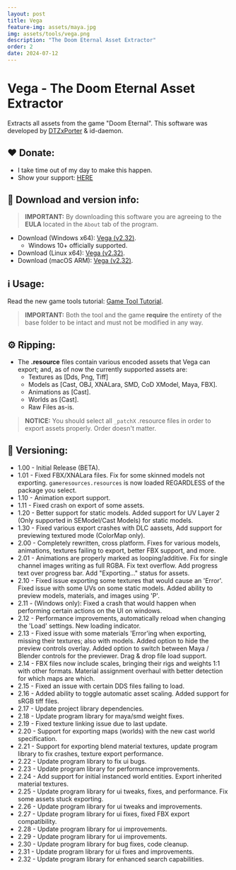 ```yaml
---
layout: post
title: Vega
feature-img: assets/maya.jpg
img: assets/tools/vega.png
description: "The Doom Eternal Asset Extractor"
order: 2
date: 2024-07-12
---
```


# Vega - The Doom Eternal Asset Extractor
Extracts all assets from the game "Doom Eternal". This software was developed by [DTZxPorter](https://twitter.com/dtzxporter) & id-daemon.

## ❤️ Donate:
- I take time out of my day to make this happen.
- Show your support: [HERE](https://dtzxporter.com/donate)

## 💾 Download and version info:

> **IMPORTANT:** By downloading this software you are agreeing to the **EULA** located in the `About` tab of the program.

- Download (Windows x64): [Vega (v2.32)](https://mega.nz/file/UBZj0Dxa#zG2ERD2eJWil66ifVE4_GyKwHQ07IHbPEyJUk903Ik8).
  - Windows 10+ officially supported.
- Download (Linux x64): [Vega (v2.32)](https://mega.nz/file/tIJQGISa#DTlj-CwJ9qGX027kwXx738EsDvKMrJ7K4Gidyw-0Bn8).
- Download (macOS ARM): [Vega (v2.32)](https://mega.nz/file/kMBADILY#y1BHQMbx_gsWbK3sMfL7fHyhbviwYqSeqUNhRnWroqo).

## ℹ️ Usage:
Read the new game tools tutorial: [Game Tool Tutorial](https://dtzxporter.com/game-tools-tutorial).

> **IMPORTANT:** Both the tool and the game **require** the entirety of the base folder to be intact and must not be modified in any way.

## ⚙️ Ripping:
- The **.resource** files contain various encoded assets that Vega can export; and, as of now the currently supported assets are:
  - Textures as [Dds, Png, Tiff]
  - Models as [Cast, OBJ, XNALara, SMD, CoD XModel, Maya, FBX].
  - Animations as [Cast].
  - Worlds as [Cast].
  - Raw Files as-is.

> **NOTICE:** You should select all `_patchX` .resource files in order to export assets properly. Order doesn't matter.

## 📌 Versioning:
- 1.00 - Initial Release (BETA).
- 1.01 - Fixed FBX/XNALara files. Fix for some skinned models not exporting. `gameresources.resources` is now loaded REGARDLESS of the package you select.
- 1.10 - Animation export support.
- 1.11 - Fixed crash on export of some assets.
- 1.20 - Better support for static models. Added support for UV Layer 2 (Only supported in SEModel/Cast Models) for static models.
- 1.30 - Fixed various export crashes with DLC aassets, Add support for previewing textured mode (ColorMap only).
- 2.00 - Completely rewritten, cross platform. Fixes for various models, animations, textures failing to export, better FBX support, and more.
- 2.01 - Animations are properly marked as looping/additive. Fix for single channel images writing as full RGBA. Fix text overflow. Add progress text over progress bar. Add "Exporting..." status for assets.
- 2.10 - Fixed issue exporting some textures that would cause an 'Error'. Fixed issue with some UVs on some static models. Added ability to preview models, materials, and images using 'P'.
- 2.11 - (Windows only): Fixed a crash that would happen when performing certain actions on the UI on windows.
- 2.12 - Performance improvements, automatically reload when changing the 'Load' settings. New loading indicator.
- 2.13 - Fixed issue with some materials 'Error'ing when exporting, missing their textures; also with models. Added option to hide the preview controls overlay. Added option to switch between Maya / Blender controls for the previewer. Drag & drop file load support.
- 2.14 - FBX files now include scales, bringing their rigs and weights 1:1 with other formats. Material assignment overhaul with better detection for which maps are which.
- 2.15 - Fixed an issue with certain DDS files failing to load.
- 2.16 - Added ability to toggle automatic asset scaling. Added support for sRGB tiff files.
- 2.17 - Update project library dependencies.
- 2.18 - Update program library for maya/smd weight fixes.
- 2.19 - Fixed texture linking issue due to last update.
- 2.20 - Support for exporting maps (worlds) with the new cast world specification.
- 2.21 - Support for exporting blend material textures, update program library to fix crashes, texture export performance.
- 2.22 - Update program library to fix ui bugs.
- 2.23 - Update program library for performance improvements.
- 2.24 - Add support for initial instanced world entities. Export inherited material textures.
- 2.25 - Update program library for ui tweaks, fixes, and performance. Fix some assets stuck exporting.
- 2.26 - Update program library for ui tweaks and improvements.
- 2.27 - Update program library for ui fixes, fixed FBX export compatibility.
- 2.28 - Update program library for ui improvements.
- 2.29 - Update program library for ui improvements.
- 2.30 - Update program library for bug fixes, code cleanup.
- 2.31 - Update program library for ui fixes and improvements.
- 2.32 - Update program library for enhanced search capabilities.